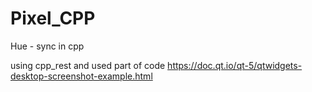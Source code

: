 # Pixel_CPP
Hue - sync in cpp 


using cpp_rest and used part of code 
https://doc.qt.io/qt-5/qtwidgets-desktop-screenshot-example.html
